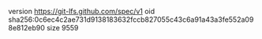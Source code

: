version https://git-lfs.github.com/spec/v1
oid sha256:0c6ec4c2ae731d9138183632fccb827055c43c6a91a43a3fe552a098e812eb90
size 9559
